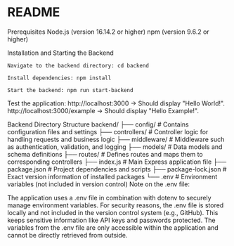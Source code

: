 # README

Prerequisites Node.js (version 16.14.2 or higher) npm (version 9.6.2 or higher)

Installation and Starting the Backend

    Navigate to the backend directory: cd backend

    Install dependencies: npm install

    Start the backend: npm run start-backend

Test the application: http://localhost:3000 → Should display "Hello World!". http://localhost:3000/example → Should display "Hello Example!".

Backend Directory Structure backend/ ├── config/ # Contains configuration files and settings ├── controllers/ # Controller logic for handling requests and business logic ├── middleware/ # Middleware such as authentication, validation, and logging ├── models/ # Data models and schema definitions ├── routes/ # Defines routes and maps them to corresponding controllers ├── index.js # Main Express application file ├── package.json # Project dependencies and scripts ├── package-lock.json # Exact version information of installed packages └── .env # Environment variables (not included in version control) Note on the .env file:

The application uses a .env file in combination with dotenv to securely manage environment variables. For security reasons, the .env file is stored locally and not included in the version control system (e.g., GitHub). This keeps sensitive information like API keys and passwords protected. The variables from the .env file are only accessible within the application and cannot be directly retrieved from outside.
